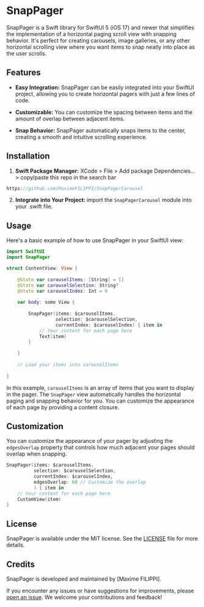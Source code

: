 # SnapPager

SnapPager is a Swift library for SwiftUI 5 (iOS 17) and newer that simplifies the implementation of a horizontal paging scroll view with snapping behavior. It's perfect for creating carousels, image galleries, or any other horizontal scrolling view where you want items to snap neatly into place as the user scrolls.

## Features

- **Easy Integration:** SnapPager can be easily integrated into your SwiftUI project, allowing you to create horizontal pagers with just a few lines of code.

- **Customizable:** You can customize the spacing between items and the amount of overlap between adjacent items.

- **Snap Behavior:** SnapPager automatically snaps items to the center, creating a smooth and intuitive scrolling experience.


## Installation

1. **Swift Package Manager:** XCode > File > Add package Dependencies... > copy/paste this repo in the search bar
```swift
https://github.com/MaximeFILIPPI/SnapPagerCarousel
```

2. **Integrate into Your Project:** import the `SnapPagerCarousel` module into your .swift file.


## Usage

Here's a basic example of how to use SnapPager in your SwiftUI view:

```swift
import SwiftUI
import SnapPager

struct ContentView: View {
    
    @State var carouselItems: [String] = []
    @State var carouselSelection: String?
    @State var carouselIndex: Int = 0
    
    var body: some View {
        
        SnapPager(items: $carouselItems,
                  selection: $carouselSelection,
                  currentIndex: $carouselIndex) { item in
            // Your content for each page here
            Text(item)
        }
        
    }
    
    // Load your items into carouselItems
    
}
```

In this example, `carouselItems` is an array of items that you want to display in the pager. The `SnapPager` view automatically handles the horizontal paging and snapping behavior for you. You can customize the appearance of each page by providing a content closure.


## Customization

You can customize the appearance of your pager by adjusting the `edgesOverlap` property that controls how much adjacent your pages should overlap when snapping.

```swift
SnapPager(items: $carouselItems,
          selection: $carouselSelection,
          currentIndex: $carouselIndex,
          edgesOverlap: 60 // Customize the overlap
          ) { item in
    // Your content for each page here
    CustomView(item)
}
```


## License

SnapPager is available under the MIT license. See the [LICENSE](https://github.com/MaximeFILIPPI/SnapPagerCarousel/blob/main/LICENSE) file for more details.


## Credits

SnapPager is developed and maintained by [Maxime FILIPPI].

If you encounter any issues or have suggestions for improvements, please [open an issue](https://github.com/MaximeFILIPPI/SnapPagerCarousel/issues). We welcome your contributions and feedback!

